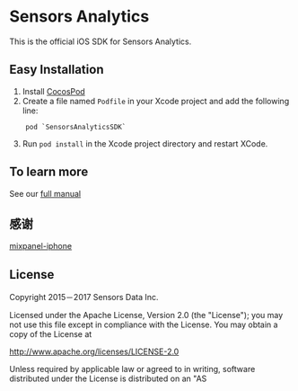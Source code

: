 # Sensors Analytics

This is the official iOS SDK for Sensors Analytics.

## Easy Installation

  1. Install [CocosPod](http://cocoapods.org/)
  2. Create a file named `Podfile` in your Xcode project and add the following line:
```
    pod `SensorsAnalyticsSDK`
```
  3. Run `pod install` in the Xcode project directory and restart XCode.

## To learn more

See our [full manual](http://www.sensorsdata.cn/manual/ios_sdk.html)

## 感谢
[mixpanel-iphone](https://github.com/mixpanel/mixpanel-iphone) 

## License

Copyright 2015－2017 Sensors Data Inc.

Licensed under the Apache License, Version 2.0 (the "License");
you may not use this file except in compliance with the License.
You may obtain a copy of the License at

http://www.apache.org/licenses/LICENSE-2.0

Unless required by applicable law or agreed to in writing, software
distributed under the License is distributed on an "AS 